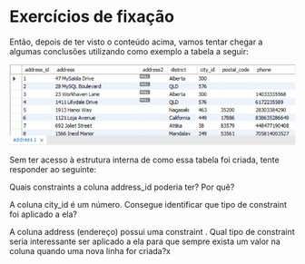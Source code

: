 # Exercícios de fixação
Então, depois de ter visto o conteúdo acima, vamos tentar chegar a algumas conclusões utilizando como exemplo a tabela a seguir:

![alt text](table1-a6228d5cf09aea61d1e205b18663d256.png)

Sem ter acesso à estrutura interna de como essa tabela foi criada, tente responder ao seguinte:

Quais constraints a coluna address_id poderia ter? Por quê?

A coluna city_id é um número. Consegue identificar que tipo de constraint foi aplicado a ela?

A coluna address (endereço) possui uma constraint . Qual tipo de constraint seria interessante ser aplicado a ela para que sempre exista um valor na coluna quando uma nova linha for criada?x  
